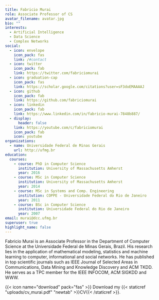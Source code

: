 ```yaml
---
title: Fabricio Murai
role: Associate Professor of CS
avatar_filename: avatar.jpg
bio: ""
interests:
  - Artificial Intelligence
  - Data Science
  - Complex Networks
social:
  - icon: envelope
    icon_pack: fas
    link: /#contact
  - icon: twitter
    icon_pack: fab
    link: https://twitter.com/fabriciomurai
  - icon: graduation-cap
    icon_pack: fas
    link: https://scholar.google.com/citations?user=sF3doEMAAAAJ
  - icon: github
    icon_pack: fab
    link: https://github.com/fabriciomurai
  - icon: linkedin
    icon_pack: fab
    link: https://www.linkedin.com/in/fabricio-murai-7848b887/
  - display:
      header: false
    link: https://youtube.com/c/fabriciomurai
    icon_pack: fab
    icon: youtube
organizations:
  - name: Universidade Federal de Minas Gerais
    url: http://ufmg.br
education:
  courses:
    - course: PhD in Computer Science
      institution: University of Massachusetts Amherst
      year: 2016
    - course: MSc in Computer Science
      institution: University of Massachusetts Amherst
      year: 2014
    - course: MSc in Systems and Comp. Engineering
      institution: COPPE - Universidade Federal do Rio de Janeiro
      year: 2011
    - course: BSc in Computer Science
      institution: Universidade Federal do Rio de Janeiro
      year: 2007
email: murai@dcc.ufmg.br
superuser: true
highlight_name: false
---
```

Fabricio Murai is an Associate Professor in the Department of Computer Science at the Universidade Federal de Minas Gerais, Brazil. His research lies in the application of mathematical modeling, statistics and machine learning to computer, informational and social networks. He has published in top scientific journals such as IEEE Journal of Selected Areas in Communications, Data Mining and Knowledge Discovery and ACM TKDD. He serves as a TPC member for the IEEE INFOCOM, ACM SIGKDD and WWW.

{{< icon name="download" pack="fas" >}} Download my {{< staticref "uploads/cv_murai.pdf" "newtab" >}}CV{{< /staticref >}}.